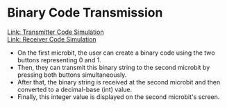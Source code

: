 # Binary Code Transmission
[Link: Transmitter Code Simulation](https://makecode.microbit.org/_g21XwubbXe2v)
<br>
[Link: Receiver Code Simulation](https://makecode.microbit.org/_LkCcdpCUT3Do)
- On the first microbit, the user can create a binary code using the two buttons representing 0 and 1.
- Then, they can transmit this binary string to the second microbit by pressing both buttons simultaneously.
- After that, the binary string is received at the second microbit and then converted to a decimal-base (int) value.
- Finally, this integer value is displayed on the second microbit's screen.
